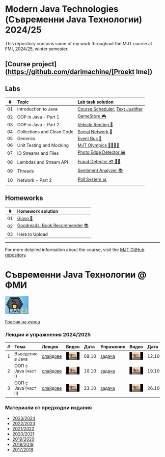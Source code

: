 
 # Modern Java Technologies (Съвременни Java Технологии) 2024/25
 This repository contains some of my work throughout the MJT course at FMI, 2024/25, winter semester.

## [Course project](https://github.com/darimachine/[Proekt Ime])

## Labs
| # | Topic | Lab task solution |
| - | :---- | :---------------- |
| 01 | Introduction to Java | [Course Scheduler](https://github.com/darimachine/Modern-Java-Technologies-FMI/tree/main/01.%20Introduction%20to%20Java/lab/01-course-scheduler), [Text Justifier](https://github.com/darimachine/Modern-Java-Technologies-FMI/tree/main/01.%20Introduction%20to%20Java/lab/02-text-justifier) |
| 02 | OOP in Java - Part 1 | [GameStore 🎮](https://github.com/darimachine/Modern-Java-Technologies-FMI/tree/main/02.%20OOP%20in%20Java%20-%20Part%201/lab) |
| 03 | OOP in Java - Part 2 | [Vehicle Renting 🚗](https://github.com/darimachine/Modern-Java-Technologies-FMI/tree/main/03.%20OOP%20In%20Java%20-%20Part%202/lab) |
| 04 | Collections and Clean Code | [Social Network 💬](https://github.com/darimachine/Modern-Java-Technologies-FMI/tree/main/04.%20Collections%20and%20Clean%20Code/lab) |
| 05 | Generics | [Event Bus 🔔](https://github.com/darimachine/Modern-Java-Technologies-FMI/tree/main/05.%20Generics/lab) |
| 06 | Unit Testing and Mocking | [MJT Olympics 🏃‍🏊‍🚴‍🏅](https://github.com/darimachine/Modern-Java-Technologies-FMI/tree/main/06.%20Unit%20Testing%20and%20Mocking/lab)|
| 07 | IO Streams and Files | [Photo Edge Detector 🖼️](https://github.com/darimachine/Modern-Java-Technologies-FMI/tree/main/07.%20IO%20Streams%20and%20Files/lab) |
| 08 | Lambdas and Stream API | [Fraud Detector 💳 🕵️‍♂️](https://github.com/darimachine/Modern-Java-Technologies-FMI/tree/main/08.%20Lambdas%20and%20Stream%20API/lab) |
| 09 | Threads | [Sentiment Analyzer 📚](https://github.com/darimachine/Modern-Java-Technologies-FMI/tree/main/09.%20Threads/lab) |
| 10 | Network - Part 2 |[Poll System 📊](https://github.com/darimachine/Modern-Java-Technologies-FMI/tree/main/11.%20Network%20-%20Part%202/lab) |

## Homeworks
| # | Homework solution |
| - | :---------------- |
| 01 | [Glovo 🚚](https://github.com/darimachine/Modern-Java-Technologies-FMI/tree/main/Homeworks/Homework%201) |
| 02 | [Goodreads: Book Recommender 📚](https://github.com/darimachine/Modern-Java-Technologies-FMI/tree/main/Homeworks/Homework%202) |
| 03 | Here to Upload |

---
 For more detailed information about the course, visit the [MJT GitHub repository](https://github.com/fmi/java-course).
# Съвременни Java Технологии @ ФМИ

<img src="web/images/java-23.png"  width="15%" height="15%">

[График на курса](https://github.com/fmi/java-course/tree/master/docs/00-schedule)

### Лекции и упражнения 2024/2025

| # | Тема | Лекция | Видео | Дата | Упражение | Видео | Дата |
| - | :--- | :----- | :---- | :--- | :-------- | :---- | :--- |
| 1 | Въведение в Java | [слайдове](https://fmi.github.io/java-course/01-intro-to-java/lecture/slides.html) | [![Video](web/images/mjt-on-youtube.png)](https://youtu.be/X1bh5oAggsQ) | 09.10 | [задача](https://github.com/fmi/java-course/tree/master/01-intro-to-java/lab) | [![Video](web/images/mjt-on-youtube.png)](https://youtu.be/Bs3v6fr_qHk) | 12.10 |
| 2 | ООП с Java (част I) | [слайдове](https://fmi.github.io/java-course/02-oop-in-java-i/lecture/slides.html) | [![Video](web/images/mjt-on-youtube.png)](https://youtu.be/nUqYohPFCfE) | 16.10 | [задача](https://github.com/darimachine/Modern-Java-Technologies-FMI/tree/main/02.%20OOP%20in%20Java%20-%20Part%201/lab) | [![Video](web/images/mjt-on-youtube.png)](https://youtu.be/XMIRX9M9zmI) | 19.10 |
| 3 | ООП с Java (част II) | [слайдове](https://fmi.github.io/java-course/03-oop-in-java-ii/lecture/slides.html) | [![Video](web/images/mjt-on-youtube.png)](https://youtu.be/BwdJJoqO798) | 23.10 | [задача](https://github.com/darimachine/Modern-Java-Technologies-FMI/tree/main/03.%20OOP%20In%20Java%20-%20Part%202/lab) | [![Video](web/images/mjt-on-youtube.png)](https://youtu.be/Un5xsZj_5ug) | 26.10 |

### Материали от предходни издания

- [2023/2024](https://github.com/fmi/java-course/tree/mjt-2023-2024)
- [2022/2023](https://github.com/fmi/java-course/tree/mjt-2022-2023)
- [2021/2022](https://github.com/fmi/java-course/tree/mjt-2021-2022)
- [2020/2021](https://github.com/fmi/java-course/tree/mjt-2020-2021)
- [2019/2020](https://github.com/fmi/java-course/tree/mjt-2019-2020)
- [2018/2019](https://github.com/fmi/java-course/tree/mjt-2018-2019)
- [2017/2018](https://github.com/fmi/java-course/tree/mjt-2017-2018)
